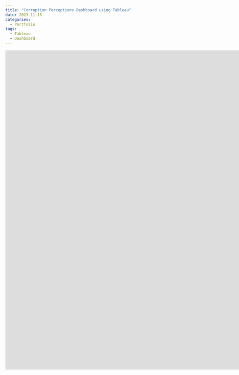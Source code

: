 ```yaml
---
title: "Corruption Perceptions Dashboard using Tableau"
date: 2023-11-15
categories:
  - Portfolio
tags:
  - Tableau
  - Dashboard
---
```


<iframe src="https://public.tableau.com/views/CorruptionInsightsNorthCyprusDashboard1/Dashboard1?:showVizHome=no&:embed=true" width="1800" height="1000" frameborder="0"></iframe>

